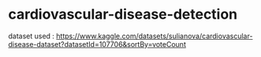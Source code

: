 # cardiovascular-disease-detection

dataset used : https://www.kaggle.com/datasets/sulianova/cardiovascular-disease-dataset?datasetId=107706&sortBy=voteCount
